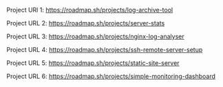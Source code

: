 
Project URl 1:
https://roadmap.sh/projects/log-archive-tool

Project URL 2:
https://roadmap.sh/projects/server-stats

Project URL 3:
https://roadmap.sh/projects/nginx-log-analyser

Project URL 4:
https://roadmap.sh/projects/ssh-remote-server-setup

Project URL 5:
https://roadmap.sh/projects/static-site-server

Project URL 6:
https://roadmap.sh/projects/simple-monitoring-dashboard
